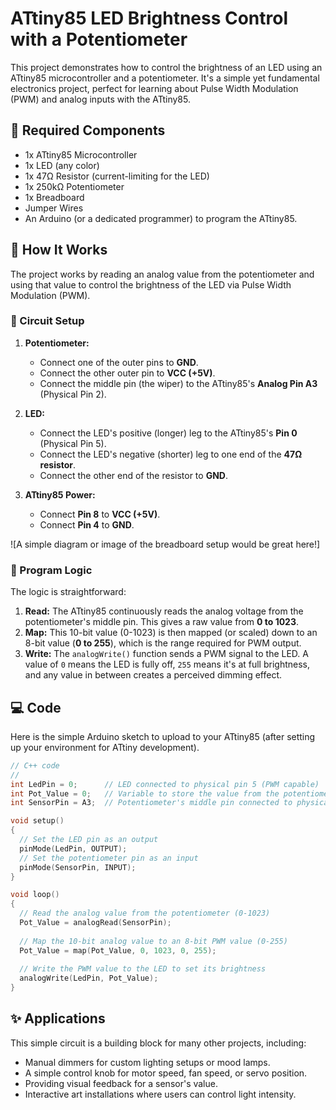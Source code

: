 # ATtiny85 LED Brightness Control with a Potentiometer

This project demonstrates how to control the brightness of an LED using an ATtiny85 microcontroller and a potentiometer. It's a simple yet fundamental electronics project, perfect for learning about Pulse Width Modulation (PWM) and analog inputs with the ATtiny85.

## 🧰 Required Components

*   1x ATtiny85 Microcontroller
*   1x LED (any color)
*   1x 47Ω Resistor (current-limiting for the LED)
*   1x 250kΩ Potentiometer
*   1x Breadboard
*   Jumper Wires
*   An Arduino (or a dedicated programmer) to program the ATtiny85.

## 🧠 How It Works

The project works by reading an analog value from the potentiometer and using that value to control the brightness of the LED via Pulse Width Modulation (PWM).

### 🔌 Circuit Setup

1.  **Potentiometer:**
    *   Connect one of the outer pins to **GND**.
    *   Connect the other outer pin to **VCC (+5V)**.
    *   Connect the middle pin (the wiper) to the ATtiny85's **Analog Pin A3** (Physical Pin 2).

2.  **LED:**
    *   Connect the LED's positive (longer) leg to the ATtiny85's **Pin 0** (Physical Pin 5).
    *   Connect the LED's negative (shorter) leg to one end of the **47Ω resistor**.
    *   Connect the other end of the resistor to **GND**.

3.  **ATtiny85 Power:**
    *   Connect **Pin 8** to **VCC (+5V)**.
    *   Connect **Pin 4** to **GND**.

![A simple diagram or image of the breadboard setup would be great here!]

### 📜 Program Logic

The logic is straightforward:
1.  **Read:** The ATtiny85 continuously reads the analog voltage from the potentiometer's middle pin. This gives a raw value from **0 to 1023**.
2.  **Map:** This 10-bit value (0-1023) is then mapped (or scaled) down to an 8-bit value (**0 to 255**), which is the range required for PWM output.
3.  **Write:** The `analogWrite()` function sends a PWM signal to the LED. A value of `0` means the LED is fully off, `255` means it's at full brightness, and any value in between creates a perceived dimming effect.

## 💻 Code

Here is the simple Arduino sketch to upload to your ATtiny85 (after setting up your environment for ATtiny development).

```cpp
// C++ code
//
int LedPin = 0;      // LED connected to physical pin 5 (PWM capable)
int Pot_Value = 0;   // Variable to store the value from the potentiometer
int SensorPin = A3;  // Potentiometer's middle pin connected to physical pin 2

void setup()
{
  // Set the LED pin as an output
  pinMode(LedPin, OUTPUT);
  // Set the potentiometer pin as an input
  pinMode(SensorPin, INPUT);
}

void loop()
{
  // Read the analog value from the potentiometer (0-1023)
  Pot_Value = analogRead(SensorPin);
  
  // Map the 10-bit analog value to an 8-bit PWM value (0-255)
  Pot_Value = map(Pot_Value, 0, 1023, 0, 255);
  
  // Write the PWM value to the LED to set its brightness
  analogWrite(LedPin, Pot_Value);
}
```
## ✨ Applications

This simple circuit is a building block for many other projects, including:

*   Manual dimmers for custom lighting setups or mood lamps.
*   A simple control knob for motor speed, fan speed, or servo position.
*   Providing visual feedback for a sensor's value.
*   Interactive art installations where users can control light intensity.
